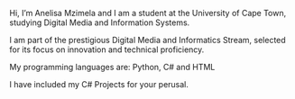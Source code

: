 Hi, I’m Anelisa Mzimela and I am a student at the University of Cape Town,
studying Digital Media and Information Systems. 

I am part of the prestigious Digital Media and Informatics Stream,
selected for its focus on innovation and technical proficiency.

My programming languages are: Python, C# and HTML

I have included my C# Projects for your perusal.

<!---
lisamzi/lisamzi is a ✨ special ✨ repository because its `README.md` (this file) appears on your GitHub profile.
You can click the Preview link to take a look at your changes.
--->
